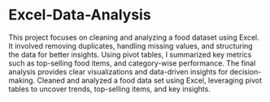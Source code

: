 # Excel-Data-Analysis
This project focuses on cleaning and analyzing a food dataset using Excel. It involved removing duplicates, handling missing values, and structuring the data for better insights. Using pivot tables, I summarized key metrics such as top-selling food items, and category-wise performance. The final analysis provides clear visualizations and data-driven insights for decision-making.
Cleaned and analyzed a food data set using Excel, leveraging pivot tables to uncover trends, top-selling items, and key insights.
